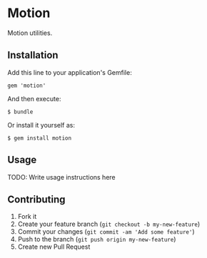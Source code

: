 # Motion

Motion utilities.

## Installation

Add this line to your application's Gemfile:

    gem 'motion'

And then execute:

    $ bundle

Or install it yourself as:

    $ gem install motion

## Usage

TODO: Write usage instructions here

## Contributing

1. Fork it
2. Create your feature branch (`git checkout -b my-new-feature`)
3. Commit your changes (`git commit -am 'Add some feature'`)
4. Push to the branch (`git push origin my-new-feature`)
5. Create new Pull Request
